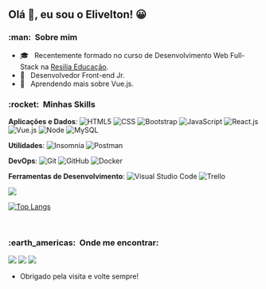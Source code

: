## Olá 👋, eu sou o Elivelton! 😀	

<h3> :man: &nbsp;Sobre mim </h3>

- 🎓 &nbsp; Recentemente formado no curso de Desenvolvimento Web Full-Stack na <a href="https://www.resilia.work/">Resilia Educação</a>.
- 💼 &nbsp; Desenvolvedor Front-end Jr.
- 🌱 &nbsp; Aprendendo mais sobre Vue.js.


<h3> :rocket: &nbsp;Minhas Skills </h3>



 **Aplicações e Dados**: 
  ![HTML5](https://img.shields.io/badge/-HTML5-333333?style=flat&logo=HTML5)
  ![CSS](https://img.shields.io/badge/-CSS-333333?style=flat&logo=CSS3&logoColor=1572B6)
  ![Bootstrap](https://img.shields.io/badge/-Bootstrap-333333?style=flat&logo=Bootstrap)
  ![JavaScript](https://img.shields.io/badge/-JavaScript-333333?style=flat&logo=javascript)
  ![React.js](https://img.shields.io/badge/-React.js-333333?style=flat&logo=react)
  ![Vue.js](https://img.shields.io/badge/-Vue.js-333333?style=flat&logo=vue)
  ![Node](https://img.shields.io/badge/-Node.js-333333?style=flat&logo=node)
  ![MySQL](https://img.shields.io/badge/-MySQL-333333?style=flat&logo=mysql)
   



**Utilidades**: ![Insomnia](https://img.shields.io/badge/-Insomnia-333333?style=flat&logo=insomnia)
  ![Postman](https://img.shields.io/badge/-Postman-333333?style=flat&logo=postman)


 **DevOps**: ![Git](https://img.shields.io/badge/-Git-333333?style=flat&logo=git)
  ![GitHub](https://img.shields.io/badge/-GitHub-333333?style=flat&logo=github)
  ![Docker](https://img.shields.io/badge/-Docker-333333?style=flat&logo=docker)


  **Ferramentas de Desenvolvimento**: ![Visual Studio Code](https://img.shields.io/badge/-Visual%20Studio%20Code-333333?style=flat&logo=visual-studio-code&logoColor=007ACC)
  ![Trello](https://img.shields.io/badge/-Trello-333333?style=flat&logo=trello&logoColor=007ACC)
 

<a href="https://github.com/EliveltonSouzaDev/EliveltonSouzaDev/blob/main/README.md">
  <img align="center" src="https://github-readme-stats.vercel.app/api?username=EliveltonSouzaDev&show_icons=true&theme=dark" />
</a>

[![Top Langs](https://github-readme-stats.vercel.app/api/top-langs/?username=EliveltonSouzaDev&theme=dark)](https://github.com/EliveltonSouzaDev/github-readme-stats)


<br/>


<h3> :earth_americas: &nbsp;Onde me encontrar: </h3> 

<p align="left">
 
  <a href="https://www.linkedin.com/in/eliveltonsouza12/" alt="Linkedin">
  <img src="https://img.shields.io/badge/-Linkedin-0e76a8?style=flat-square&logo=Linkedin&logoColor=white&link=https://www.linkedin.com/in/eliveltonsouza12/" /></a>

   <a href="https://twitter.com/veltonsouza" alt="Twitter">
  <img src="https://img.shields.io/badge/-Twitter-1ca0f1?style=flat-square&labelColor=1ca0f1&logo=twitter&logoColor=white&link=https://twitter.com/veltonsouza"/></a>

  <a href="https://www.instagram.com/veltonsouza/" alt="Instagram">
  <img src="https://img.shields.io/badge/-Instagram-DF0174?style=flat-square&labelColor=DF0174&logo=instagram&logoColor=white&link=LINK-DO-SEU-INSTAGRAM"/></a>
</p>  


- Obrigado pela visita e volte sempre!

